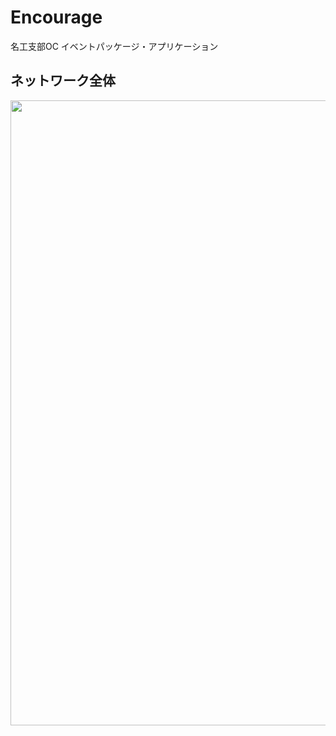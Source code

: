 # Encourage
名工支部OC 
イベントパッケージ・アプリケーション

## ネットワーク全体
<p align="center">
<img src='imgs/.png' width="1000px"/>
